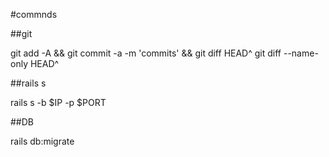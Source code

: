 #commnds

##git 

git add -A && git commit -a -m 'commits' && git diff HEAD^
git diff --name-only HEAD^

##rails s

rails s -b $IP -p $PORT


##DB

rails db:migrate
